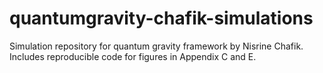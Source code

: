# quantumgravity-chafik-simulations
Simulation repository for quantum gravity framework by Nisrine Chafik. Includes reproducible code for figures in Appendix C and E.
